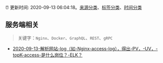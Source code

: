 :alarm_clock: 更新时间: 2020-09-13 06:04:18。[来源分类](../README.md)、[标签分类](../TAGS.md)、[时间分类](../TIMELINE.md)

## 服务端相关


> 关键字：`Nginx`、`Docker`、`GraphQL`、`REST`、`gRPC`



- [2020-09-13-解析网站-log（如-Nginx-access-log），得出-PV，-UV，-topK-access-是什么岗位？-ELK？](https://www.v2ex.com/t/706562) 